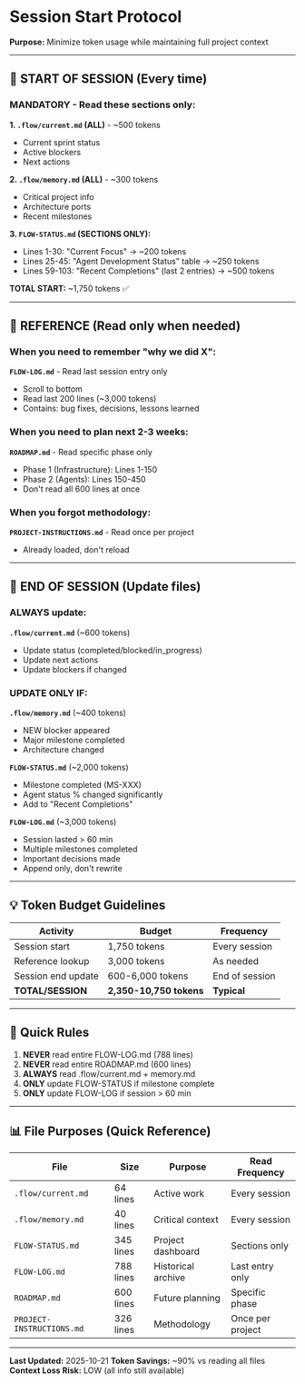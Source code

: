 # Session Start Protocol

**Purpose:** Minimize token usage while maintaining full project context

---

## 🚀 START OF SESSION (Every time)

### MANDATORY - Read these sections only:

**1. `.flow/current.md` (ALL)** - ~500 tokens
- Current sprint status
- Active blockers
- Next actions

**2. `.flow/memory.md` (ALL)** - ~300 tokens
- Critical project info
- Architecture ports
- Recent milestones

**3. `FLOW-STATUS.md` (SECTIONS ONLY):**
- Lines 1-30: "Current Focus" → ~200 tokens
- Lines 25-45: "Agent Development Status" table → ~250 tokens
- Lines 59-103: "Recent Completions" (last 2 entries) → ~500 tokens

**TOTAL START:** ~1,750 tokens ✅

---

## 📖 REFERENCE (Read only when needed)

### When you need to remember "why we did X":

**`FLOW-LOG.md`** - Read last session entry only
- Scroll to bottom
- Read last 200 lines (~3,000 tokens)
- Contains: bug fixes, decisions, lessons learned

### When you need to plan next 2-3 weeks:

**`ROADMAP.md`** - Read specific phase only
- Phase 1 (Infrastructure): Lines 1-150
- Phase 2 (Agents): Lines 150-450
- Don't read all 600 lines at once

### When you forgot methodology:

**`PROJECT-INSTRUCTIONS.md`** - Read once per project
- Already loaded, don't reload

---

## 📝 END OF SESSION (Update files)

### ALWAYS update:

**`.flow/current.md`** (~600 tokens)
- Update status (completed/blocked/in_progress)
- Update next actions
- Update blockers if changed

### UPDATE ONLY IF:

**`.flow/memory.md`** (~400 tokens)
- NEW blocker appeared
- Major milestone completed
- Architecture changed

**`FLOW-STATUS.md`** (~2,000 tokens)
- Milestone completed (MS-XXX)
- Agent status % changed significantly
- Add to "Recent Completions"

**`FLOW-LOG.md`** (~3,000 tokens)
- Session lasted > 60 min
- Multiple milestones completed
- Important decisions made
- Append only, don't rewrite

---

## 💡 Token Budget Guidelines

| Activity | Budget | Frequency |
|----------|--------|-----------|
| Session start | 1,750 tokens | Every session |
| Reference lookup | 3,000 tokens | As needed |
| Session end update | 600-6,000 tokens | End of session |
| **TOTAL/SESSION** | **2,350-10,750 tokens** | **Typical** |

---

## 🎯 Quick Rules

1. **NEVER** read entire FLOW-LOG.md (788 lines)
2. **NEVER** read entire ROADMAP.md (600 lines)
3. **ALWAYS** read .flow/current.md + memory.md
4. **ONLY** update FLOW-STATUS if milestone complete
5. **ONLY** update FLOW-LOG if session > 60 min

---

## 📊 File Purposes (Quick Reference)

| File | Size | Purpose | Read Frequency |
|------|------|---------|----------------|
| `.flow/current.md` | 64 lines | Active work | Every session |
| `.flow/memory.md` | 40 lines | Critical context | Every session |
| `FLOW-STATUS.md` | 345 lines | Project dashboard | Sections only |
| `FLOW-LOG.md` | 788 lines | Historical archive | Last entry only |
| `ROADMAP.md` | 600 lines | Future planning | Specific phase |
| `PROJECT-INSTRUCTIONS.md` | 326 lines | Methodology | Once per project |

---

**Last Updated:** 2025-10-21
**Token Savings:** ~90% vs reading all files
**Context Loss Risk:** LOW (all info still available)
